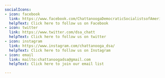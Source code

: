 ```yaml
---
socialIcons:
- icon: facebook
  link: https://www.facebook.com/ChattanoogaDemocraticSocialistsofAmerica
  helpText: Click here to follow us on Facebook
- icon: twitter
  link: https://www.twitter.com/dsa_chatt
  helpText: Click here to follow us on twitter
- icon: instagram
  link: https://www.instagram.com/chattanooga_dsa/
  helpText: Click here to follow us on Instagram
- icon: email
  link: mailto:chattanoogadsa@gmail.com
  helpText: Click here to join our email list

---
```

